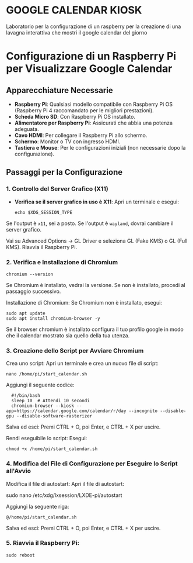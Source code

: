 # GOOGLE CALENDAR KIOSK 

Laboratorio per la configurazione di un raspberry per la creazione di una lavagna interattiva che mostri il google calendar del giorno

# Configurazione di un Raspberry Pi per Visualizzare Google Calendar

## Apparecchiature Necessarie

- **Raspberry Pi**: Qualsiasi modello compatibile con Raspberry Pi OS (Raspberry Pi 4 raccomandato per le migliori prestazioni).
- **Scheda Micro SD**: Con Raspberry Pi OS installato.
- **Alimentatore per Raspberry Pi**: Assicurati che abbia una potenza adeguata.
- **Cavo HDMI**: Per collegare il Raspberry Pi allo schermo.
- **Schermo**: Monitor o TV con ingresso HDMI.
- **Tastiera e Mouse**: Per le configurazioni iniziali (non necessarie dopo la configurazione).

## Passaggi per la Configurazione

### 1. Controllo del Server Grafico (X11)

- **Verifica se il server grafico in uso è X11**: Apri un terminale e esegui:
  
      echo $XDG_SESSION_TYPE
Se l'output è `x11`, sei a posto. Se l'output è `wayland`, dovrai cambiare il server grafico.

 Vai su Advanced Options → GL Driver e seleziona GL (Fake KMS) o GL (Full KMS). Riavvia il Raspberry Pi.

### 2. Verifica e Installazione di Chromium

    chromium --version

Se Chromium è installato, vedrai la versione. Se non è installato, procedi al passaggio successivo.

Installazione di Chromium: Se Chromium non è installato, esegui:

    sudo apt update
    sudo apt install chromium-browser -y

Se il browser chromium è installato configura il tuo profilo google in modo che il calendar mostrato sia quello della tua utenza.

### 3. Creazione dello Script per Avviare Chromium

Crea uno script: Apri un terminale e crea un nuovo file di script:

    nano /home/pi/start_calendar.sh

Aggiungi il seguente codice:

      #!/bin/bash
      sleep 10  # Attendi 10 secondi
      chromium-browser --kiosk --app=https://calendar.google.com/calendar/r/day --incognito --disable-gpu --disable-software-rasterizer

Salva ed esci: Premi CTRL + O, poi Enter, e CTRL + X per uscire.

Rendi eseguibile lo script: Esegui:

    chmod +x /home/pi/start_calendar.sh

### 4. Modifica del File di Configurazione per Eseguire lo Script all'Avvio

Modifica il file di autostart: Apri il file di autostart:

sudo nano /etc/xdg/lxsession/LXDE-pi/autostart

Aggiungi la seguente riga:


    @/home/pi/start_calendar.sh

Salva ed esci: Premi CTRL + O, poi Enter, e CTRL + X per uscire.

### 5. Riavvia il Raspberry Pi:

    sudo reboot

